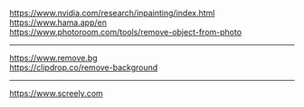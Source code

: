 https://www.nvidia.com/research/inpainting/index.html
<br>
https://www.hama.app/en
<br>
https://www.photoroom.com/tools/remove-object-from-photo

---

https://www.remove.bg
<br>
https://clipdrop.co/remove-background

---

https://www.screely.com
